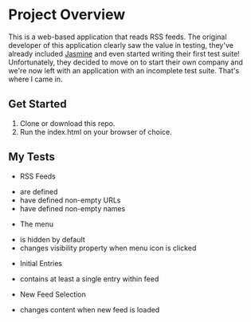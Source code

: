 # Project Overview

This is a web-based application that reads RSS feeds. The original developer of this application clearly saw the value in testing, they've already included [Jasmine](http://jasmine.github.io/) and even started writing their first test suite! Unfortunately, they decided to move on to start their own company and we're now left with an application with an incomplete test suite. That's where I came in.



## Get Started

1. Clone or download this repo.
2. Run the index.html on your browser of choice.


## My Tests

- RSS Feeds
* are defined
* have defined non-empty URLs
* have defined non-empty names

- The menu
* is hidden by default
* changes visibility property when menu icon is clicked

- Initial Entries
* contains at least a single entry within feed

- New Feed Selection
* changes content when new feed is loaded
